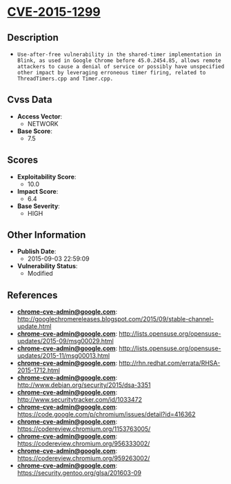 
# [CVE-2015-1299](https://cve.mitre.org/cgi-bin/cvename.cgi?name=CVE-2015-1299)

## Description

- `Use-after-free vulnerability in the shared-timer implementation in Blink, as used in Google Chrome before 45.0.2454.85, allows remote attackers to cause a denial of service or possibly have unspecified other impact by leveraging erroneous timer firing, related to ThreadTimers.cpp and Timer.cpp.`

## Cvss Data

- **Access Vector**:
  - NETWORK
- **Base Score**:
  - 7.5

## Scores

- **Exploitability Score**:
  - 10.0
- **Impact Score**:
  - 6.4
- **Base Severity**:
  - HIGH

## Other Information

- **Publish Date**:
  - 2015-09-03 22:59:09
- **Vulnerability Status**:
  - Modified

## References

- **chrome-cve-admin@google.com**: http://googlechromereleases.blogspot.com/2015/09/stable-channel-update.html
- **chrome-cve-admin@google.com**: http://lists.opensuse.org/opensuse-updates/2015-09/msg00029.html
- **chrome-cve-admin@google.com**: http://lists.opensuse.org/opensuse-updates/2015-11/msg00013.html
- **chrome-cve-admin@google.com**: http://rhn.redhat.com/errata/RHSA-2015-1712.html
- **chrome-cve-admin@google.com**: http://www.debian.org/security/2015/dsa-3351
- **chrome-cve-admin@google.com**: http://www.securitytracker.com/id/1033472
- **chrome-cve-admin@google.com**: https://code.google.com/p/chromium/issues/detail?id=416362
- **chrome-cve-admin@google.com**: https://codereview.chromium.org/1153763005/
- **chrome-cve-admin@google.com**: https://codereview.chromium.org/956333002/
- **chrome-cve-admin@google.com**: https://codereview.chromium.org/959263002/
- **chrome-cve-admin@google.com**: https://security.gentoo.org/glsa/201603-09
